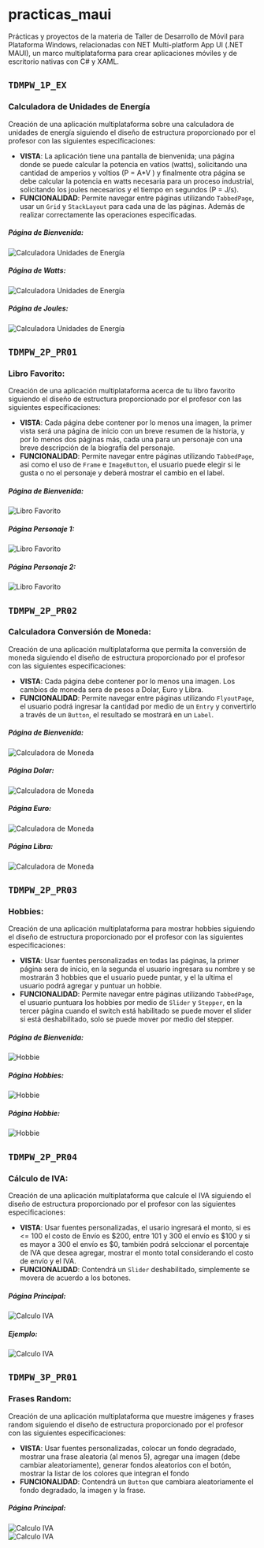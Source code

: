 # practicas_maui 
Prácticas y proyectos de la materia de Taller de Desarrollo de Móvil para Plataforma Windows, relacionadas con NET Multi-platform App UI (.NET MAUI), un marco multiplataforma para crear aplicaciones móviles y de escritorio nativas con C# y XAML. 

## `TDMPW_1P_EX` 
### **Calculadora de Unidades de Energía**
Creación de una aplicación multiplataforma sobre una calculadora de unidades de energía siguiendo el diseño de estructura proporcionado por el profesor con las siguientes especificaciones:
* **VISTA**: La aplicación tiene una pantalla de bienvenida; una página donde se puede calcular la potencia en vatios (watts), solicitando una cantidad de amperios y voltios (P = A*V ) y finalmente otra página se debe calcular la potencia en watts necesaria para un proceso industrial, solicitando los joules necesarios y el tiempo en segundos (P = J/s).
* **FUNCIONALIDAD**: Permite navegar entre páginas utilizando `TabbedPage`, usar un `Grid` y `StackLayout` para cada una de las páginas. Además de realizar correctamente las operaciones especificadas.

##### Página de Bienvenida: 
![Calculadora Unidades de Energía](imagenes/calculadora_inicio.png) 

##### Página de Watts: 
![Calculadora Unidades de Energía](imagenes/calculadora_watts.png) 

##### Página de Joules: 
![Calculadora Unidades de Energía](imagenes/calculadora_watts.png)


## `TDMPW_2P_PR01` 
### **Libro Favorito**: 
Creación de una aplicación multiplataforma acerca de tu libro favorito siguiendo el diseño de estructura proporcionado por el profesor con las siguientes especificaciones:
* **VISTA**: Cada página debe contener por lo menos una imagen, la primer vista será una página de inicio con un breve resumen de la historia, y por lo menos dos páginas más, cada una para un personaje con una breve descripción de la biografía del personaje.
* **FUNCIONALIDAD**: Permite navegar entre páginas utilizando `TabbedPage`, asi como el uso de `Frame` e `ImageButton`, el usuario puede elegir si le gusta o no el personaje y deberá mostrar el cambio en el label.

##### Página de Bienvenida: 
![Libro Favorito](imagenes/libro_inicio.png) 

##### Página Personaje 1: 
![Libro Favorito](imagenes/libro_mara.png) 

##### Página Personaje 2: 
![Libro Favorito](imagenes/libro_aiden.png)


## `TDMPW_2P_PR02` 
### **Calculadora Conversión de Moneda**: 
Creación de una aplicación multiplataforma que permita la conversión de moneda siguiendo el diseño de estructura proporcionado por el profesor con las siguientes especificaciones:
* **VISTA**: Cada página debe contener por lo menos una imagen. Los cambios de moneda sera de pesos a Dolar, Euro y Libra.
* **FUNCIONALIDAD**: Permite navegar entre páginas utilizando `FlyoutPage`, el usuario podrá ingresar la cantidad por medio de un `Entry` y convertirlo a través de un `Button`, el resultado se mostrará en un `Label`.

##### Página de Bienvenida: 
![Calculadora de Moneda](imagenes/calculo_inicio.png) 

##### Página Dolar: 
![Calculadora de Moneda](imagenes/calculo_dolar.png) 

##### Página Euro: 
![Calculadora de Moneda](imagenes/calculo_euro.png)

##### Página Libra: 
![Calculadora de Moneda](imagenes/calculo_libra.png)


## `TDMPW_2P_PR03` 
### **Hobbies**: 
Creación de una aplicación multiplataforma para mostrar hobbies siguiendo el diseño de estructura proporcionado por el profesor con las siguientes especificaciones:
* **VISTA**: Usar fuentes personalizadas en todas las páginas, la primer página sera de inicio, en la segunda el usuario ingresara su nombre y se mostrarán 3 hobbies que el usuario puede puntar, y el la ultima el usuario podrá agregar y puntuar un hobbie.
* **FUNCIONALIDAD**: Permite navegar entre páginas utilizando `TabbedPage`, el usuario puntuara los hobbies por medio de `Slider` y `Stepper`, en la tercer página cuando el switch está habilitado se puede mover el slider si está deshabilitado, solo se puede mover por medio del stepper.

##### Página de Bienvenida: 
![Hobbie](imagenes/hobbie_inicio.png) 

##### Página Hobbies: 
![Hobbie](imagenes/hobbie_nombre.png) 

##### Página Hobbie: 
![Hobbie](imagenes/hobbie.png) 


## `TDMPW_2P_PR04` 
### **Cálculo de IVA**: 
Creación de una aplicación multiplataforma que calcule el IVA siguiendo el diseño de estructura proporcionado por el profesor con las siguientes especificaciones:
* **VISTA**: Usar fuentes personalizadas, el usario ingresará el monto, si es <= 100 el costo de Envío es $200, entre 101 y 300 el envío es $100
y si es mayor a 300 el envío es $0, también podrá selccionar el porcentaje de IVA que desea agregar, mostrar el monto total considerando el costo de envío y el IVA.
* **FUNCIONALIDAD**: Contendrá un `Slider` deshabilitado, simplemente se movera de acuerdo a los botones.

##### Página Principal: 
![Calculo IVA](imagenes/iva.png) 

##### Ejemplo: 
![Calculo IVA](imagenes/iva_ejemplo.png) 


## `TDMPW_3P_PR01` 
### **Frases Random**: 
Creación de una aplicación multiplataforma que muestre imágenes y frases random siguiendo el diseño de estructura proporcionado por el profesor con las siguientes especificaciones:
* **VISTA**: Usar fuentes personalizadas, colocar un fondo degradado, mostrar una frase aleatoria (al menos 5), agregar una imagen (debe cambiar aleatoriamente), generar fondos aleatorios con el botón, mostrar la listar de los colores que integran el fondo
* **FUNCIONALIDAD**: Contendrá un `Button` que cambiara aleatoriamente el fondo degradado, la imagen y la frase.

#####  Página Principal: 
![Calculo IVA](imagenes/random1.png)  
![Calculo IVA](imagenes/random2.png) 
